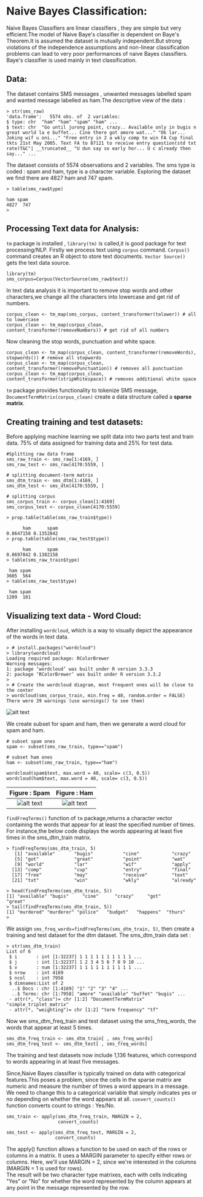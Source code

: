 # Naive Bayes Classification:  
  
  Naive Bayes Classifiers are linear classifiers , they are simple but very efficient.The model of Naive Baye's classifier is dependent   on Baye's Theorem.It is assumed the dataset is mutually independent.But strong violations of the independence assumptions and 
  non-linear classification problems can lead to very poor performances of naive Bayes classifiers. Baye's classifier is used mainly in
  text classification. 
  
  ## Data:  
  
  The dataset contains SMS messages , unwanted messages labelled spam and wanted message labelled as ham.The descriptive view of the data :  
  
  ```
  > str(sms_raw)
'data.frame':	5574 obs. of  2 variables:
 $ type: chr  "ham" "ham" "spam" "ham" ...
 $ text: chr  "Go until jurong point, crazy.. Available only in bugis n great world la e buffet... Cine there got amore wat..." "Ok lar... Joking wif u oni..." "Free entry in 2 a wkly comp to win FA Cup final tkts 21st May 2005. Text FA to 87121 to receive entry question(std txt rate)T&C"| __truncated__ "U dun say so early hor... U c already then say..." ...
 ```
 The dataset consists of 5574 observations and 2 variables. The sms type is coded : spam and ham, type is a character variable.
 Exploring the dataset we find there are 4827 ham and 747 spam.
 ```
 > table(sms_raw$type)

 ham spam 
4827  747 
>
```  
## Processing Text data for Analysis:  
```tm``` package is installed , ```library(tm)``` is called,it is good package for text processing/NLP. Firstly we process text using ```corpus``` command. ```Corpus()``` command creates an R object to store text documents. ```Vector Source()``` gets the text data source.  
```
library(tm)
sms_corpus=Corpus(VectorSource(sms_raw$text))
```
In text data analysis it is important to remove stop words and other characters,we change all the characters into lowercase and get rid of numbers.  
```
corpus_clean <- tm_map(sms_corpus, content_transformer(tolower)) # all to lowercase
corpus_clean <- tm_map(corpus_clean, content_transformer(removeNumbers)) # get rid of all numbers
```  
Now cleaning the stop words, punctuation and white space.  
```
corpus_clean <- tm_map(corpus_clean, content_transformer(removeWords), stopwords()) # remove all stopwords
corpus_clean <- tm_map(corpus_clean, content_transformer(removePunctuation)) # removes all punctuation
corpus_clean <- tm_map(corpus_clean, content_transformer(stripWhitespace)) # removes additional white space
```  
```tm``` package provides functionality to tokenize SMS message, ```DocumentTermMatrix(corpus_clean)``` create a data structure called a **sparse matrix**.  

## Creating training and test datasets:

Before applying machine learning we split data into two parts test and train data. 75% of data assigned for training data and 25% for test data.  
```
#Splitting raw data frame
sms_raw_train <- sms_raw[1:4169, ]
sms_raw_test <- sms_raw[4170:5559, ]

# splitting document-term matrix
sms_dtm_train <- sms_dtm[1:4169, ]
sms_dtm_test <- sms_dtm[4170:5559, ]

# splitting corpus
sms_corpus_train <- corpus_clean[1:4169]
sms_corpus_test <- corpus_clean[4170:5559]

> prop.table(table(sms_raw_train$type))

      ham      spam 
0.8647158 0.1352842 
> prop.table(table(sms_raw_test$type))

      ham      spam 
0.8697842 0.1302158 
> table(sms_raw_train$type)

 ham spam 
3605  564 
> table(sms_raw_test$type)

 ham spam 
1209  181 
```

## Visualizing text data - Word Cloud:  

After installing ```wordcloud```, which is a way to visually depict the appearance of the words in text data.

```
> # install.packages("wordcloud")
> library(wordcloud)
Loading required package: RColorBrewer
Warning messages:
1: package ‘wordcloud’ was built under R version 3.3.3 
2: package ‘RColorBrewer’ was built under R version 3.3.2 
> 
> # Create the wordcloud diagram, most frequent ones will be close to the center
> wordcloud(sms_corpus_train, min.freq = 40, random.order = FALSE)
There were 39 warnings (use warnings() to see them)
````

![alt text](https://github.com/jishu1989/MachineLearning/blob/master/classifier_bayesian/wordcloud_sms_corpus_train.jpeg)  

We create subset for spam and ham, then we generate a word cloud for spam and ham.

```
# subset spam ones
spam <- subset(sms_raw_train, type=="spam")

# subset ham ones
ham <- subset(sms_raw_train, type=="ham")

wordcloud(spam$text, max.word = 40, scale= c(3, 0.5))
wordcloud(ham$text, max.word = 40, scale= c(3, 0.5))
```  
Figure : Spam | Figure : Ham  
:------------:|:------------:
![alt text](https://github.com/jishu1989/MachineLearning/blob/master/classifier_bayesian/spam.jpeg) | ![alt text](https://github.com/jishu1989/MachineLearning/blob/master/classifier_bayesian/ham.jpeg)  

```findFreqTerms()``` function of ```tm``` package,returns a character vector containing the words that appear for at least the specified number of times. For instance,the below code displays the words appearing at least five times in the sms_dtm_train matrix.  

```
> findFreqTerms(sms_dtm_train, 5)
   [1] "available"       "bugis"           "cine"            "crazy"          
   [5] "got"             "great"           "point"           "wat"            
   [9] "world"           "lar"             "wif"             "apply"          
  [13] "comp"            "cup"             "entry"           "final"          
  [17] "free"            "may"             "receive"         "text"           
  [21] "txt"             "win"             "wkly"            "already"        

> head(findFreqTerms(sms_dtm_train, 5))
[1] "available" "bugis"     "cine"      "crazy"     "got"       "great"    
> tail(findFreqTerms(sms_dtm_train, 5))
[1] "murdered" "murderer" "police"   "budget"   "happens"  "thurs"   
> 
```
We assign ```sms_freq_words=findFreqTerms(sms_dtm_train, 5)```, then create a training and test dataset for the dtm dataset. The sms_dtm_train data set :  
```
> str(sms_dtm_train)
List of 6
 $ i       : int [1:32237] 1 1 1 1 1 1 1 1 1 1 ...
 $ j       : int [1:32237] 1 2 3 4 5 6 7 8 9 10 ...
 $ v       : num [1:32237] 1 1 1 1 1 1 1 1 1 1 ...
 $ nrow    : int 4169
 $ ncol    : int 7958
 $ dimnames:List of 2
  ..$ Docs : chr [1:4169] "1" "2" "3" "4" ...
  ..$ Terms: chr [1:7958] "amore" "available" "buffet" "bugis" ...
 - attr(*, "class")= chr [1:2] "DocumentTermMatrix" "simple_triplet_matrix"
 - attr(*, "weighting")= chr [1:2] "term frequency" "tf"
```
Now we sms_dtm_freq_train and test dataset using the sms_freq_words, the words that appear at least 5 times.  
```
sms_dtm_freq_train <- sms_dtm_train[ , sms_freq_words]
sms_dtm_freq_test <- sms_dtm_test[ , sms_freq_words]
```  
The training and test datasets now include 1,136 features, which correspond to words appearing in at least five messages.  

Since,Naive Bayes classifier is typically trained on data with categorical features.This poses a problem, since the cells in the sparse matrix are numeric and measure the number of times a word appears in a message. We need to change this to a categorical variable that simply indicates yes or no depending on whether the word appears at all.  ```convert_counts()``` function converts count to strings : Yes/No.  

```
sms_train <- apply(sms_dtm_freq_train, MARGIN = 2,
                   convert_counts)

sms_test <- apply(sms_dtm_freq_test, MARGIN = 2,
                  convert_counts)
```  
The apply() function allows a function to be used on each of the rows or columns in a matrix. It uses a MARGIN parameter to specify either rows or columns. Here, we'll use MARGIN = 2, since we're interested in the columns (MARGIN = 1 is used for rows).  
The result will be two character type matrixes, each with cells indicating "Yes" or "No" for whether the word represented by the column appears at any point in the message represented by the row.


